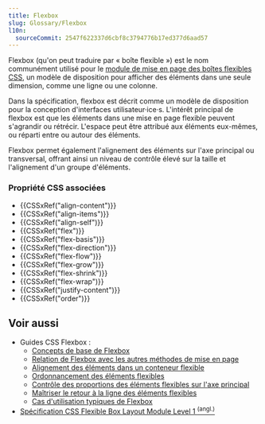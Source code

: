 ```yaml
---
title: Flexbox
slug: Glossary/Flexbox
l10n:
  sourceCommit: 2547f622337d6cbf8c3794776b17ed377d6aad57
---
```


Flexbox (qu'on peut traduire par «&nbsp;boîte flexible&nbsp;») est le nom communément utilisé pour le [module de mise en page des boîtes flexibles CSS](/fr/docs/Web/CSS/CSS_flexible_box_layout), un modèle de disposition pour afficher des éléments dans une seule dimension, comme une ligne ou une colonne.

Dans la spécification, flexbox est décrit comme un modèle de disposition pour la conception d'interfaces utilisateur·ice·s. L'intérêt principal de flexbox est que les éléments dans une mise en page flexible peuvent s'agrandir ou rétrécir. L'espace peut être attribué aux éléments eux-mêmes, ou réparti entre ou autour des éléments.

Flexbox permet également l'alignement des éléments sur l'axe principal ou transversal, offrant ainsi un niveau de contrôle élevé sur la taille et l'alignement d'un groupe d'éléments.

### Propriété CSS associées

- {{CSSxRef("align-content")}}
- {{CSSxRef("align-items")}}
- {{CSSxRef("align-self")}}
- {{CSSxRef("flex")}}
- {{CSSxRef("flex-basis")}}
- {{CSSxRef("flex-direction")}}
- {{CSSxRef("flex-flow")}}
- {{CSSxRef("flex-grow")}}
- {{CSSxRef("flex-shrink")}}
- {{CSSxRef("flex-wrap")}}
- {{CSSxRef("justify-content")}}
- {{CSSxRef("order")}}

## Voir aussi

- Guides CSS Flexbox&nbsp;:
  - [Concepts de base de Flexbox](/fr/docs/Web/CSS/CSS_flexible_box_layout/Basic_concepts_of_flexbox)
  - [Relation de Flexbox avec les autres méthodes de mise en page](/fr/docs/Web/CSS/CSS_flexible_box_layout/Relationship_of_flexbox_to_other_layout_methods)
  - [Alignement des éléments dans un conteneur flexible](/fr/docs/Web/CSS/CSS_flexible_box_layout/Aligning_items_in_a_flex_container)
  - [Ordonnancement des éléments flexibles](/fr/docs/Web/CSS/CSS_flexible_box_layout/Ordering_flex_items)
  - [Contrôle des proportions des éléments flexibles sur l'axe principal](/fr/docs/Web/CSS/CSS_flexible_box_layout/Controlling_ratios_of_flex_items_along_the_main_axis)
  - [Maîtriser le retour à la ligne des éléments flexibles](/fr/docs/Web/CSS/CSS_flexible_box_layout/Mastering_wrapping_of_flex_items)
  - [Cas d'utilisation typiques de Flexbox](/fr/docs/Web/CSS/CSS_flexible_box_layout/Typical_use_cases_of_flexbox)
- [Spécification CSS Flexible Box Layout Module Level 1 <sup>(angl.)</sup>](https://drafts.csswg.org/css-flexbox-1/)
